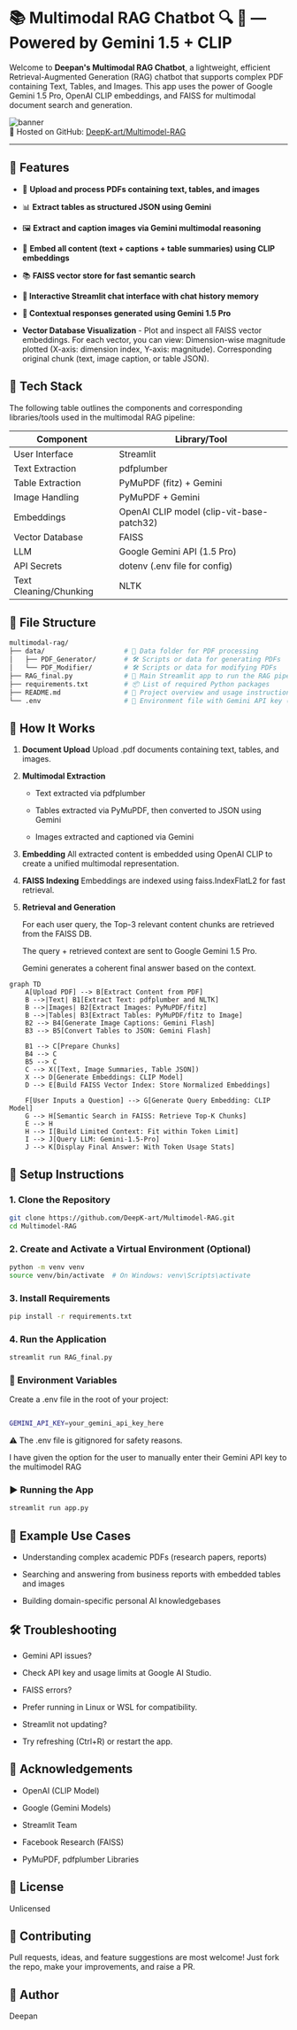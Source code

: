 # 📚 Multimodal RAG Chatbot 🔍 🤖 — Powered by Gemini 1.5 + CLIP
Welcome to **Deepan's Multimodal RAG Chatbot**, a lightweight, efficient Retrieval-Augmented Generation (RAG) chatbot that supports complex PDF containing Text, Tables, and Images.
This app uses the power of Google Gemini 1.5 Pro, OpenAI CLIP embeddings, and FAISS for multimodal document search and generation.

![banner](https://img.shields.io/badge/Powered%20By-Gemini%201.5%20Pro%20%2B%20CLIP-brightgreen)  
🔗 Hosted on GitHub: [DeepK-art/Multimodel-RAG](https://github.com/DeepK-art/Multimodel-RAG.git)

---

## 🚀 Features
- 📄 **Upload and process PDFs containing text, tables, and images** 

- 📊 **Extract tables as structured JSON using Gemini** 

- 🖼️ **Extract and caption images via Gemini multimodal reasoning** 

- 🧠 **Embed all content (text + captions + table summaries) using CLIP embeddings** 

- 📚 **FAISS vector store for fast semantic search** 

- **💬 Interactive Streamlit chat interface with chat history memory** 

- **🤖 Contextual responses generated using Gemini 1.5 Pro** 

- **Vector Database Visualization** 
      - Plot and inspect all FAISS vector embeddings.
      For each vector, you can view:
      Dimension-wise magnitude plotted (X-axis: dimension index, Y-axis: magnitude).
      Corresponding original chunk (text, image caption, or table JSON).

## 🧰 Tech Stack

The following table outlines the components and corresponding libraries/tools used in the multimodal RAG pipeline:

| Component              | Library/Tool                                    |
|-----------------------|-------------------------------------------------|
| User Interface        | Streamlit                                       |
| Text Extraction       | pdfplumber                                      |
| Table Extraction      | PyMuPDF (fitz) + Gemini                         |
| Image Handling        | PyMuPDF + Gemini                                |
| Embeddings            | OpenAI CLIP model (clip-vit-base-patch32)       |
| Vector Database       | FAISS                                           |
| LLM                   | Google Gemini API (1.5 Pro)                      |
| API Secrets           | dotenv (.env file for config)                   |
| Text Cleaning/Chunking | NLTK                                            |

## 📁 File Structure

```bash
multimodal-rag/
├── data/                    # 📂 Data folder for PDF processing
│   ├── PDF_Generator/       # 🛠️ Scripts or data for generating PDFs
│   └── PDF_Modifier/        # 🛠️ Scripts or data for modifying PDFs
├── RAG_final.py             # 🎯 Main Streamlit app to run the RAG pipeline
├── requirements.txt         # 📦 List of required Python packages
├── README.md                # 📘 Project overview and usage instructions
└── .env                     # 🔐 Environment file with Gemini API key (excluded from Git)
```

## 🧪 How It Works
1. **Document Upload**
    Upload .pdf documents containing text, tables, and images.

2. **Multimodal Extraction**

   - Text extracted via pdfplumber

   - Tables extracted via PyMuPDF, then converted to JSON using Gemini

   - Images extracted and captioned via Gemini

3. **Embedding**
     All extracted content is embedded using OpenAI CLIP to create a unified multimodal representation.

4. **FAISS Indexing**
     Embeddings are indexed using faiss.IndexFlatL2 for fast retrieval.

5. **Retrieval and Generation**

    For each user query, the Top-3 relevant content chunks are retrieved from the FAISS DB.

    The query + retrieved context are sent to Google Gemini 1.5 Pro.

    Gemini generates a coherent final answer based on the context.


```mermaid
graph TD
    A[Upload PDF] --> B[Extract Content from PDF]
    B -->|Text| B1[Extract Text: pdfplumber and NLTK]
    B -->|Images| B2[Extract Images: PyMuPDF/fitz]
    B -->|Tables| B3[Extract Tables: PyMuPDF/fitz to Image]
    B2 --> B4[Generate Image Captions: Gemini Flash]
    B3 --> B5[Convert Tables to JSON: Gemini Flash]
    
    B1 --> C[Prepare Chunks]
    B4 --> C
    B5 --> C
    C --> X([Text, Image Summaries, Table JSON])
    X --> D[Generate Embeddings: CLIP Model]
    D --> E[Build FAISS Vector Index: Store Normalized Embeddings]
    
    F[User Inputs a Question] --> G[Generate Query Embedding: CLIP Model]
    G --> H[Semantic Search in FAISS: Retrieve Top-K Chunks]
    E --> H
    H --> I[Build Limited Context: Fit within Token Limit]
    I --> J[Query LLM: Gemini-1.5-Pro]
    J --> K[Display Final Answer: With Token Usage Stats]

```


## 📝 Setup Instructions
### 1. Clone the Repository
``` bash
git clone https://github.com/DeepK-art/Multimodel-RAG.git
cd Multimodel-RAG
```

### 2. Create and Activate a Virtual Environment (Optional)
```bash
python -m venv venv
source venv/bin/activate  # On Windows: venv\Scripts\activate
```
### 3. Install Requirements
```bash
pip install -r requirements.txt
```
### 4. Run the Application
```bash
streamlit run RAG_final.py  
```

### 🔐 Environment Variables
Create a .env file in the root of your project:

```bash

GEMINI_API_KEY=your_gemini_api_key_here
```
⚠️ The .env file is gitignored for safety reasons.

I have given the option for the user to manually enter their Gemini API key to the multimodel RAG 

### ▶️ Running the App
```bash
streamlit run app.py
```

## 🧪 Example Use Cases
- Understanding complex academic PDFs (research papers, reports)

- Searching and answering from business reports with embedded tables and images

- Building domain-specific personal AI knowledgebases

## 🛠️ Troubleshooting
- Gemini API issues?

- Check API key and usage limits at Google AI Studio.

- FAISS errors?

- Prefer running in Linux or WSL for compatibility.

- Streamlit not updating?

- Try refreshing (Ctrl+R) or restart the app.

## 🙏 Acknowledgements
- OpenAI (CLIP Model)

- Google (Gemini Models)

- Streamlit Team

- Facebook Research (FAISS)

- PyMuPDF, pdfplumber Libraries

## 📜 License
Unlicensed

## 🤝 Contributing
Pull requests, ideas, and feature suggestions are most welcome!
Just fork the repo, make your improvements, and raise a PR.

## 👋 Author
Deepan





